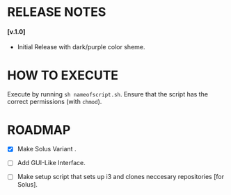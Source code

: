 # RELEASE NOTES

#### [v.1.0]
* Initial Release with dark/purple color sheme.


# HOW TO EXECUTE

Execute by running `sh nameofscript.sh`. Ensure that the script has the correct permissions (with `chmod`).

# ROADMAP 
- [x] Make Solus Variant  .
- [ ] Add GUI-Like Interface.
- [ ] Make setup script that sets up i3 and clones neccesary repositories [for Solus].


